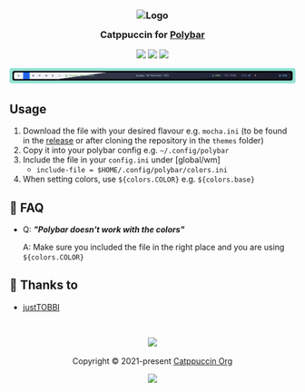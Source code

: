 <h3 align="center">
	<img src="https://raw.githubusercontent.com/catppuccin/catppuccin/main/assets/logos/exports/1544x1544_circle.png" width="100" alt="Logo"/><br/>
	<img src="https://raw.githubusercontent.com/catppuccin/catppuccin/main/assets/misc/transparent.png" height="30" width="0px"/>
	Catppuccin for <a href="https://github.com/polybar/polybar">Polybar</a>
	<img src="https://raw.githubusercontent.com/catppuccin/catppuccin/main/assets/misc/transparent.png" height="30" width="0px"/>
</h3>

<p align="center">
	<a href="https://github.com/catppuccin/polybar/stargazers"><img src="https://img.shields.io/github/stars/catppuccin/polybar?colorA=363a4f&colorB=b7bdf8&style=for-the-badge"></a>
	<a href="https://github.com/catppuccin/polybar/issues"><img src="https://img.shields.io/github/issues/catppuccin/polybar?colorA=363a4f&colorB=f5a97f&style=for-the-badge"></a>
	<a href="https://github.com/catppuccin/polybar/contributors"><img src="https://img.shields.io/github/contributors/catppuccin/polybar?colorA=363a4f&colorB=a6da95&style=for-the-badge"></a>
</p>

<p>
	<img src="./assets/polybar-edited.png">
</p>

## Usage

1. Download the file with your desired flavour e.g. `mocha.ini` (to be found in the [release](https://github.com/catppuccin/polybar/releases/latest) or after cloning the repository in the `themes` folder)
2. Copy it into your polybar config e.g. `~/.config/polybar`
3. Include the file in your `config.ini` under [global/wm]
   - `include-file = $HOME/.config/polybar/colors.ini` 
4. When setting colors, use `${colors.COLOR}` e.g. `${colors.base}`

## 🙋 FAQ

-	Q: **_"Polybar doesn't work with the colors"_**

	A: Make sure you included the file in the right place and you are using `${colors.COLOR}`

## 💝 Thanks to

- [justTOBBI](https://github.com/justTOBBI)

&nbsp;

<p align="center">
	<img src="https://raw.githubusercontent.com/catppuccin/catppuccin/main/assets/footers/gray0_ctp_on_line.svg?sanitize=true" />
</p>

<p align="center">
	Copyright &copy; 2021-present <a href="https://github.com/catppuccin" target="_blank">Catppuccin Org</a>
</p>

<p align="center">
	<a href="https://github.com/catppuccin/catppuccin/blob/main/LICENSE"><img src="https://img.shields.io/static/v1.svg?style=for-the-badge&label=License&message=MIT&logoColor=d9e0ee&colorA=363a4f&colorB=b7bdf8"/></a>
</p>
